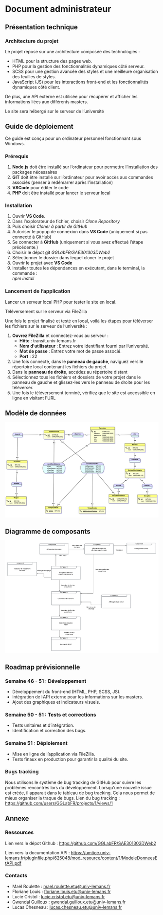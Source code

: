 # Document administrateur

## Présentation technique

### Architecture du projet
Le projet repose sur une architecture composée des technologies :
- HTML pour la structure des pages web.
- PHP pour la gestion des fonctionnalités dynamiques côté serveur.
- SCSS pour une gestion avancée des styles et une meilleure organisation des feuilles de styles.
- JavaScript (JS) pour les interactions front-end et les fonctionnalités dynamiques côté client.

De plus, une API externe est utilisée pour récupérer et afficher les informations liées aux différents masters.

Le site sera hébergé sur le serveur de l’université

## Guide de déploiement
Ce guide est conçu pour un ordinateur personnel fonctionnant sous Windows.

### Prérequis
1. **Node.js** doit être installé sur l’ordinateur pour permettre l’installation des packages nécessaires
2. **GIT** doit être installé sur l’ordinateur pour avoir accès aux commandes associés (penser à redémarrer après l’installation)
3. **VSCode** pour éditer le code
4. **PHP** doit être installé pour lancer le serveur local


### Installation
1. Ouvrir **VS Code**.
2. Dans l’explorateur de fichier, choisir *Clone Repository*
3. Puis choisir *Cloner à partir de GitHub*
4. Autoriser le popup de connexion dans **VS Code** (uniquement si pas connecté à GitHub)
5. Se connecter à **GitHub** (uniquement si vous avez effectué l’étape précédente.)
6. Choisir le dépot git *GGLabFR/SAE301303DWeb2*
7. Sélectionner le dossier dans lequel cloner le projet
8. Ouvrir le projet avec **VS Code**
9. Installer toutes les dépendances en exécutant, dans le terminal, la commande :  
   *npm install* 

### Lancement de l’application
Lancer un serveur local PHP pour tester le site en local. 

Téléversement sur le serveur via FileZilla

Une fois le projet finalisé et testé en local, voilà les étapes pour téléverser les fichiers sur le serveur de l’université :
1. **Ouvrez FileZilla** et connectez-vous au serveur :
    * **Hôte** : transit.univ-lemans.fr
    * **Nom d'utilisateur** : Entrez votre identifiant fourni par l’université.
    * **Mot de passe** : Entrez votre mot de passe associé.
    * **Port** : 22
2. Une fois connecté, dans le **panneau de gauche**, naviguez vers le répertoire local contenant les fichiers du projet.
3. Dans le **panneau de droite**, accédez au répertoire distant
4. Sélectionnez tous les fichiers et dossiers de votre projet dans le panneau de gauche et glissez-les vers le panneau de droite pour les téléverser.
5. Une fois le téléversement terminé, vérifiez que le site est accessible en ligne en visitant l'URL
## Modèle de données
<img alt="Modèle de données" src="./documentation/ModeleDeDonnees.png" width="650px"/>

## Diagramme de composants
<img alt="Diagramme de composants" src="./documentation/diagrammeDeComposants.png" width="650px"/>

## Roadmap prévisionnelle
### Semaine 46 - 51 : Développement
- Développement du front-end (HTML, PHP, SCSS, JS).
- Intégration de l’API externe pour les informations sur les masters.
- Ajout des graphiques et indicateurs visuels.
### Semaine 50 - 51 : Tests et corrections
- Tests unitaires et d’intégration.
- Identification et correction des bugs.
### Semaine 51 : Déploiement
- Mise en ligne de l’application via FileZilla.
- Tests finaux en production pour garantir la qualité du site.
### Bugs tracking
Nous utilisons le système de bug tracking de GitHub pour suivre les problèmes rencontrés lors du développement.
Lorsqu'une nouvelle issue est créée, il apparait dans le tableau de bug tracking. Cela nous permet de mieux organiser la traque de bugs.
Lien du bug tracking : https://github.com/users/GGLabFR/projects/1/views/1

## Annexe
### Ressources 
Lien vers le dépot Github : https://github.com/GGLabFR/SAE301303DWeb2

Lien vers la documentation API : https://umtice.univ-lemans.fr/pluginfile.php/625048/mod_resource/content/1/ModeleDonneesEtAPI.pdf 
### Contacts
- Maël Roulette : mael.roulette.etu@univ-lemans.fr
- Floriane Louis : floriane.louis.etu@univ-lemans.fr
- Lucie Cristol : lucie.cristol.etu@univ-lemans.fr 
- Gwendal Guilloux : gwendal.guilloux.etu@univ-lemans.fr
- Lucas Chesneau : lucas.chesneau.etu@univ-lemans.fr
